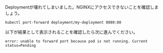 Deploymentが壊れてしまいました。NGINXにアクセスできないことを確認しましょう。

```
kubectl port-forward deployment/my-deployment 8080:80
```

以下が結果として表示されることを確認したら次に進んでください。
```
error: unable to forward port because pod is not running. Current status=Pending
```
